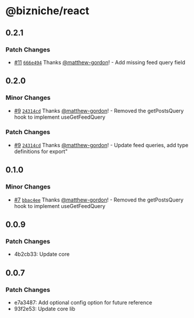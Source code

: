 # @bizniche/react

## 0.2.1

### Patch Changes

- [#11](https://github.com/freshsqueezed/bizniche-react/pull/11) [`666e494`](https://github.com/freshsqueezed/bizniche-react/commit/666e49475ec424ebf8ad5191044a3805995bad62) Thanks [@matthew-gordon](https://github.com/matthew-gordon)! - Add missing feed query field

## 0.2.0

### Minor Changes

- [#9](https://github.com/freshsqueezed/bizniche-react/pull/9) [`24314cd`](https://github.com/freshsqueezed/bizniche-react/commit/24314cd775cf0c4771dde847233322a2f9b7e39e) Thanks [@matthew-gordon](https://github.com/matthew-gordon)! - Removed the getPostsQuery hook to implement useGetFeedQuery

### Patch Changes

- [#9](https://github.com/freshsqueezed/bizniche-react/pull/9) [`24314cd`](https://github.com/freshsqueezed/bizniche-react/commit/24314cd775cf0c4771dde847233322a2f9b7e39e) Thanks [@matthew-gordon](https://github.com/matthew-gordon)! - Update feed queries, add type definitions for export"

## 0.1.0

### Minor Changes

- [#7](https://github.com/freshsqueezed/bizniche-react/pull/7) [`bbac4ee`](https://github.com/freshsqueezed/bizniche-react/commit/bbac4eeca67977056fb31783d93078c21c6ab554) Thanks [@matthew-gordon](https://github.com/matthew-gordon)! - Removed the getPostsQuery hook to implement useGetFeedQuery

## 0.0.9

### Patch Changes

- 4b2cb33: Update core

## 0.0.7

### Patch Changes

- e7a3487: Add optional config option for future reference
- 93f2e53: Update core lib
